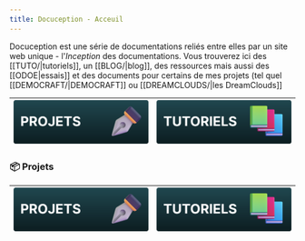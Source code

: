 ```yaml
---
title: Docuception - Acceuil
---
```

Docuception est une série de documentations reliés entre elles par un site web unique - l'*Inception* des documentations. Vous trouverez ici des [[TUTO/|tutoriels]], un [[BLOG/|blog]], des ressources mais aussi des [[ODOE|essais]] et des documents pour certains de mes projets (tel quel [[DEMOCRAFT/|DEMOCRAFT]] ou [[DREAMCLOUDS/|les DreamClouds]]

| [![PROJETS](img/projets_vector.svg)](BLOG/\|) | [![TEST](img/tutoriels_vector.svg)](TUTO/) |
| --------------------------------------------- | ------------------------------------------ |

### 📦 Projets

| [![PROJETS](img/projets_vector.svg)](BLOG/\|) | [![TEST](img/tutoriels_vector.svg)](TUTO/) |
| --------------------------------------------- | ------------------------------------------ |

